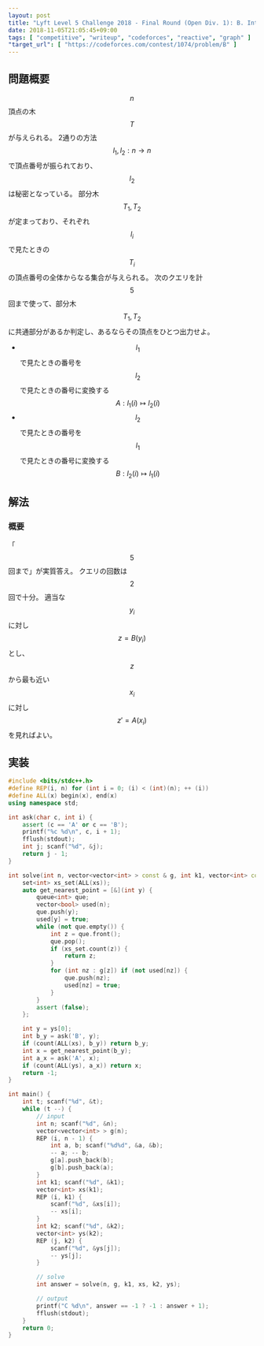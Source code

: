 ```yaml
---
layout: post
title: "Lyft Level 5 Challenge 2018 - Final Round (Open Div. 1): B. Intersecting Subtrees"
date: 2018-11-05T21:05:45+09:00
tags: [ "competitive", "writeup", "codeforces", "reactive", "graph" ]
"target_url": [ "https://codeforces.com/contest/1074/problem/B" ]
---
```


## 問題概要

$$n$$ 頂点の木 $$T$$ が与えられる。
2通りの方法 $$l_1, l_2 : n \to n$$ で頂点番号が振られており、$$l_2$$ は秘密となっている。
部分木 $$T_1, T_2$$ が定まっており、それぞれ $$l_i$$ で見たときの $$T_i$$ の頂点番号の全体からなる集合が与えられる。
次のクエリを計$$5$$回まで使って、部分木 $$T_1, T_2$$ に共通部分があるか判定し、あるならその頂点をひとつ出力せよ。

-   $$l_1$$ で見たときの番号を $$l_2$$ で見たときの番号に変換する $$A : l_1(i) \mapsto l_2(i)$$
-   $$l_2$$ で見たときの番号を $$l_1$$ で見たときの番号に変換する $$B : l_2(i) \mapsto l_1(i)$$

## 解法

### 概要

「$$5$$回まで」が実質答え。
クエリの回数は$$2$$回で十分。
適当な$$y_i$$に対し$$z = B(y_i)$$とし、$$z$$から最も近い$$x_i$$に対し$$z' = A(x_i)$$を見ればよい。

## 実装

``` c++
#include <bits/stdc++.h>
#define REP(i, n) for (int i = 0; (i) < (int)(n); ++ (i))
#define ALL(x) begin(x), end(x)
using namespace std;

int ask(char c, int i) {
    assert (c == 'A' or c == 'B');
    printf("%c %d\n", c, i + 1);
    fflush(stdout);
    int j; scanf("%d", &j);
    return j - 1;
}

int solve(int n, vector<vector<int> > const & g, int k1, vector<int> const & xs, int k2, vector<int> const & ys) {
    set<int> xs_set(ALL(xs));
    auto get_nearest_point = [&](int y) {
        queue<int> que;
        vector<bool> used(n);
        que.push(y);
        used[y] = true;
        while (not que.empty()) {
            int z = que.front();
            que.pop();
            if (xs_set.count(z)) {
                return z;
            }
            for (int nz : g[z]) if (not used[nz]) {
                que.push(nz);
                used[nz] = true;
            }
        }
        assert (false);
    };

    int y = ys[0];
    int b_y = ask('B', y);
    if (count(ALL(xs), b_y)) return b_y;
    int x = get_nearest_point(b_y);
    int a_x = ask('A', x);
    if (count(ALL(ys), a_x)) return x;
    return -1;
}

int main() {
    int t; scanf("%d", &t);
    while (t --) {
        // input
        int n; scanf("%d", &n);
        vector<vector<int> > g(n);
        REP (i, n - 1) {
            int a, b; scanf("%d%d", &a, &b);
            -- a; -- b;
            g[a].push_back(b);
            g[b].push_back(a);
        }
        int k1; scanf("%d", &k1);
        vector<int> xs(k1);
        REP (i, k1) {
            scanf("%d", &xs[i]);
            -- xs[i];
        }
        int k2; scanf("%d", &k2);
        vector<int> ys(k2);
        REP (j, k2) {
            scanf("%d", &ys[j]);
            -- ys[j];
        }

        // solve
        int answer = solve(n, g, k1, xs, k2, ys);

        // output
        printf("C %d\n", answer == -1 ? -1 : answer + 1);
        fflush(stdout);
    }
    return 0;
}
```
